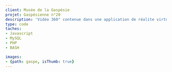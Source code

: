 ```yaml
---
client: Musée de la Gaspésie
projet: Gaspésienne n°20
description: 'Vidéo 360° contenue dans une application de réalite virtuelle [VR].'
type: code
taches:
- Javascript
- MySQL
- PHP
- BASH

images:
- {path: gaspe, isThumb: true}
---
```

